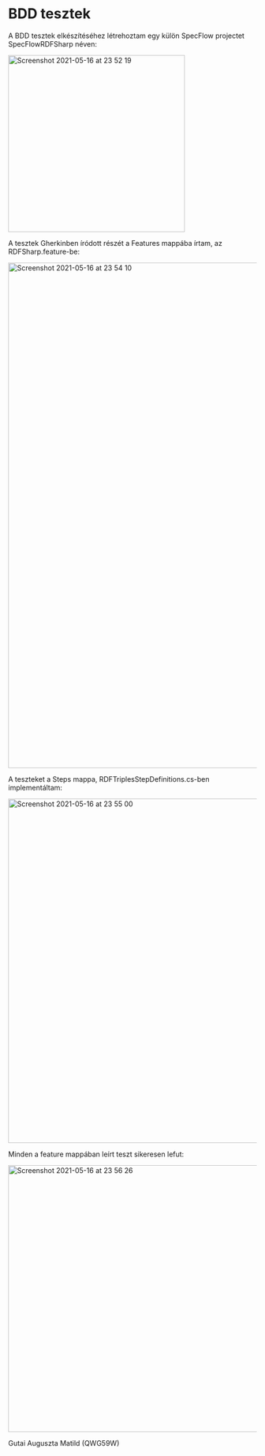 # BDD tesztek
A BDD tesztek elkészítéséhez létrehoztam egy külön SpecFlow projectet SpecFlowRDFSharp néven:

<img width="358" alt="Screenshot 2021-05-16 at 23 52 19" src="https://user-images.githubusercontent.com/50802517/118413874-c372c280-b6a1-11eb-88c9-34db6cbad05d.png">

A tesztek Gherkinben íródott részét a Features mappába írtam, az RDFSharp.feature-be:

<img width="1023" alt="Screenshot 2021-05-16 at 23 54 10" src="https://user-images.githubusercontent.com/50802517/118413916-03d24080-b6a2-11eb-8031-d9f14b80569a.png">

A teszteket a Steps mappa, RDFTriplesStepDefinitions.cs-ben implementáltam:

<img width="697" alt="Screenshot 2021-05-16 at 23 55 00" src="https://user-images.githubusercontent.com/50802517/118413933-219fa580-b6a2-11eb-9136-1a2b71f6a9e3.png">

Minden a feature mappában leírt teszt sikeresen lefut:

<img width="540" alt="Screenshot 2021-05-16 at 23 56 26" src="https://user-images.githubusercontent.com/50802517/118413971-557acb00-b6a2-11eb-98aa-f97fc2674759.png">

Gutai Auguszta Matild (QWG59W)
